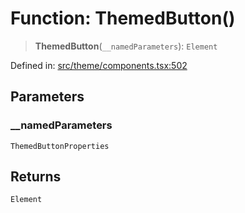 # Function: ThemedButton()

> **ThemedButton**(`__namedParameters`): `Element`

Defined in: [src/theme/components.tsx:502](https://github.com/Nick2bad4u/Uptime-Watcher/blob/3cce0c3b352c8390536ca3c7399ece50a05faf18/src/theme/components.tsx#L502)

## Parameters

### \_\_namedParameters

`ThemedButtonProperties`

## Returns

`Element`
